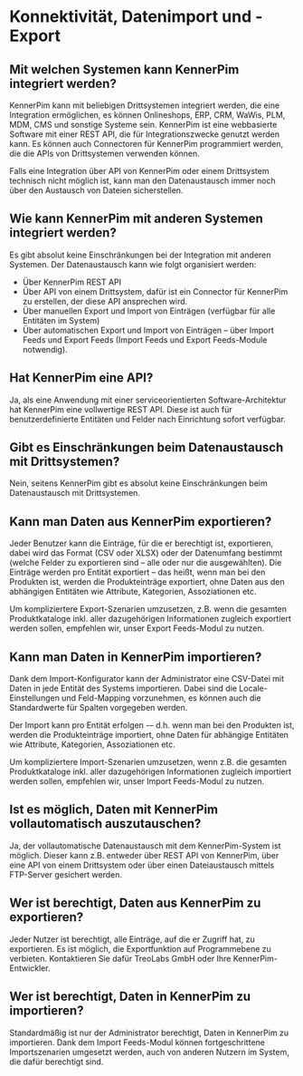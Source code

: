 # Konnektivität, Datenimport und -Export



## Mit welchen Systemen kann KennerPim integriert werden?

KennerPim kann mit beliebigen Drittsystemen integriert werden, die eine Integration ermöglichen, es können Onlineshops, ERP, CRM, WaWis, PLM, MDM, CMS und sonstige Systeme sein. KennerPim ist eine webbasierte Software mit einer REST API, die für Integrationszwecke genutzt werden kann. Es können auch Connectoren für KennerPim programmiert werden, die die APIs von Drittsystemen verwenden können.

Falls eine Integration über API von KennerPim oder einem Drittsystem technisch nicht möglich ist, kann man den Datenaustausch immer noch über den Austausch von Dateien sicherstellen.

  

## Wie kann KennerPim mit anderen Systemen integriert werden?

Es gibt absolut keine Einschränkungen bei der Integration mit anderen Systemen. Der Datenaustausch kann wie folgt organisiert werden:

- Über KennerPim REST API
- Über API von einem Drittsystem, dafür ist ein Connector für KennerPim zu erstellen, der diese API ansprechen wird.
- Über manuellen Export und Import von Einträgen (verfügbar für alle Entitäten im System)
- Über automatischen Export und Import von Einträgen – über Import Feeds und Export Feeds (Import Feeds und Export Feeds-Module notwendig).




## Hat KennerPim eine API?

Ja, als eine Anwendung mit einer serviceorientierten Software-Architektur hat KennerPim eine vollwertige REST API. Diese ist auch für benutzerdefinierte Entitäten und Felder nach Einrichtung sofort verfügbar.

  

## Gibt es Einschränkungen beim Datenaustausch mit Drittsystemen?

Nein, seitens KennerPim gibt es absolut keine Einschränkungen beim Datenaustausch mit Drittsystemen.

  

## Kann man Daten aus KennerPim exportieren?

Jeder Benutzer kann die Einträge, für die er berechtigt ist, exportieren, dabei wird das Format (CSV oder XLSX) oder der Datenumfang bestimmt (welche Felder zu exportieren sind – alle oder nur die ausgewählten). Die Einträge werden pro Entität exportiert – das heißt, wenn man bei den Produkten ist, werden die Produkteinträge exportiert, ohne Daten aus den abhängigen Entitäten wie Attribute, Kategorien, Assoziationen etc.

Um kompliziertere Export-Szenarien umzusetzen, z.B. wenn die gesamten Produktkataloge inkl. aller dazugehörigen Informationen zugleich exportiert werden sollen, empfehlen wir, unser Export Feeds-Modul zu nutzen.



## Kann man Daten in KennerPim importieren?

Dank dem Import-Konfigurator kann der Administrator eine CSV-Datei mit Daten in jede Entität des Systems importieren. Dabei sind die Locale-Einstellungen und Feld-Mapping vorzunehmen, es können auch die Standardwerte für Spalten vorgegeben werden.

Der Import kann pro Entität erfolgen -– d.h. wenn man bei den Produkten ist, werden die Produkteinträge importiert, ohne Daten für abhängige Entitäten wie Attribute, Kategorien, Assoziationen etc.

Um kompliziertere Import-Szenarien umzusetzen, wenn z.B. die gesamten Produktkataloge inkl. aller dazugehörigen Informationen zugleich importiert werden sollen, empfehlen wir, unser Import Feeds-Modul zu nutzen.

  

## Ist es möglich, Daten mit KennerPim vollautomatisch auszutauschen?

Ja, der vollautomatische Datenaustausch mit dem KennerPim-System ist möglich. Dieser kann z.B. entweder über REST API von KennerPim, über eine API von einem Drittsystem oder über einen Dateiaustausch mittels FTP-Server gesichert werden.

  

## Wer ist berechtigt, Daten aus KennerPim zu exportieren?

Jeder Nutzer ist berechtigt, alle Einträge, auf die er Zugriff hat, zu exportieren. Es ist möglich, die Exportfunktion auf Programmebene zu verbieten. Kontaktieren Sie dafür TreoLabs GmbH oder Ihre KennerPim-Entwickler.



## Wer ist berechtigt, Daten in KennerPim zu importieren?

Standardmäßig ist nur der Administrator berechtigt, Daten in KennerPim zu importieren. Dank dem Import Feeds-Modul können fortgeschrittene Importszenarien umgesetzt werden, auch von anderen Nutzern im System, die dafür berechtigt sind.

